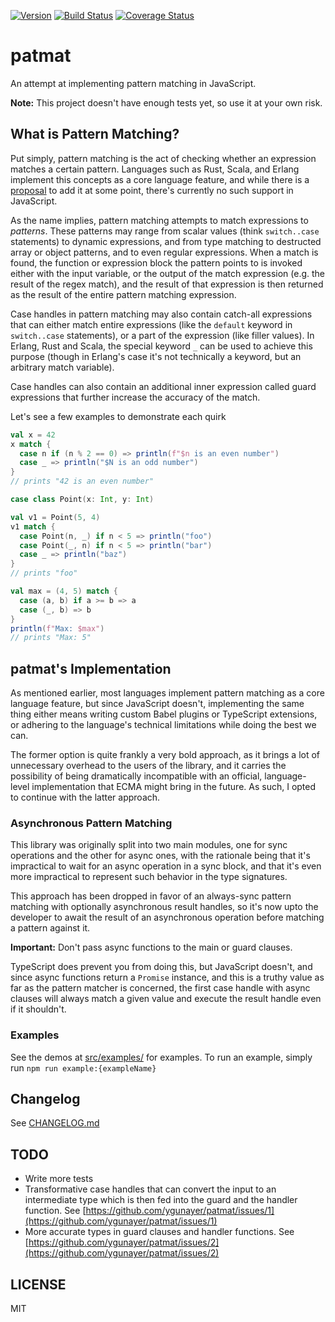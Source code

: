 [![Version](https://img.shields.io/npm/v/@ygunayer/patmat)](https://www.npmjs.com/package/@ygunayer/patmat) [![Build Status](https://travis-ci.org/ygunayer/patmat.svg?branch=master)](https://travis-ci.org/ygunayer/patmat) [![Coverage Status](https://coveralls.io/repos/github/ygunayer/patmat/badge.svg)](https://coveralls.io/github/ygunayer/patmat) 

# patmat
An attempt at implementing pattern matching in JavaScript.

**Note:** This project doesn't have enough tests yet, so use it at your own risk.

## What is Pattern Matching?
Put simply, pattern matching is the act of checking whether an expression matches a certain pattern. Languages such as Rust, Scala, and Erlang implement this concepts as a core language feature, and while there is a [proposal](https://github.com/tc39/proposal-pattern-matching) to add it at some point, there's currently no such support in JavaScript.

As the name implies, pattern matching attempts to match expressions to *patterns*. These patterns may range from scalar values (think `switch..case` statements) to dynamic expressions, and from type matching to destructed array or object patterns, and to even regular expressions. When a match is found, the function or expression block the pattern points to is invoked either with the input variable, or the output of the match expression (e.g. the result of the regex match), and the result of that expression is then returned as the result of the entire pattern matching expression.

Case handles in pattern matching may also contain catch-all expressions that can either match entire expressions (like the `default` keyword in `switch..case` statements), or a part of the expression (like filler values). In Erlang, Rust and Scala, the special keyword `_` can be used to achieve this purpose (though in Erlang's case it's not technically a keyword, but an arbitrary match variable).

Case handles can also contain an additional inner expression called guard expressions that further increase the accuracy of the match.

Let's see a few examples to demonstrate each quirk

```scala
val x = 42
x match {
  case n if (n % 2 == 0) => println(f"$n is an even number")
  case _ => println("$N is an odd number")
}
// prints "42 is an even number"
```

```scala
case class Point(x: Int, y: Int)

val v1 = Point(5, 4)
v1 match {
  case Point(n, _) if n < 5 => println("foo")
  case Point(_, n) if n < 5 => println("bar")
  case _ => println("baz")
}
// prints "foo"
```

```scala
val max = (4, 5) match {
  case (a, b) if a >= b => a
  case (_, b) => b
}
println(f"Max: $max")
// prints "Max: 5"
```

## patmat's Implementation
As mentioned earlier, most languages implement pattern matching as a core language feature, but since JavaScript doesn't, implementing the same thing either means writing custom Babel plugins or TypeScript extensions, or adhering to the language's technical limitations while doing the best we can.

The former option is quite frankly a very bold approach, as it brings a lot of unnecessary overhead to the users of the library, and it carries the possibility of being dramatically incompatible with an official, language-level implementation that ECMA might bring in the future. As such, I opted to continue with the latter approach.

### Asynchronous Pattern Matching
This library was originally split into two main modules, one for sync operations and the other for async ones, with the rationale being that it's impractical to wait for an async operation in a sync block, and that it's even more impractical to represent such behavior in the type signatures.

This approach has been dropped in favor of an always-sync pattern matching with optionally asynchronous result handles, so it's now upto the developer to await the result of an asynchronous operation before matching a pattern against it.

**Important:** Don't pass async functions to the main or guard clauses.

TypeScript does prevent you from doing this, but JavaScript doesn't, and since async functions return a `Promise` instance, and this is a truthy value as far as the pattern matcher is concerned, the first case handle with async clauses will always match a given value and execute the result handle even if it shouldn't.

### Examples
See the demos at [src/examples/](./src/examples) for examples. To run an example, simply run `npm run example:{exampleName}`

## Changelog
See [CHANGELOG.md](./CHANGELOG.md)

## TODO
- Write more tests
- Transformative case handles that can convert the input to an intermediate type which is then fed into the guard and the handler function. See [https://github.com/ygunayer/patmat/issues/1](https://github.com/ygunayer/patmat/issues/1)
- More accurate types in guard clauses and handler functions. See [https://github.com/ygunayer/patmat/issues/2](https://github.com/ygunayer/patmat/issues/2)

## LICENSE
MIT
